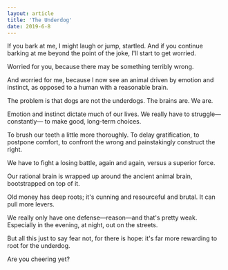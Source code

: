 ```yaml
---
layout: article
title: 'The Underdog'
date: 2019-6-8
---
```


If you bark at me, I might laugh or jump, startled. And if you continue barking at me beyond the point of the joke, I'll start to get worried.

Worried for you, because there may be something terribly wrong.

And worried for me, because I now see an animal driven by emotion and instinct, as opposed to a human with a reasonable brain.

The problem is that dogs are not the underdogs. The brains are. We are.

Emotion and instinct dictate much of our lives. We really have to struggle&mdash;constantly&mdash; to make good, long-term choices.

To brush our teeth a little more thoroughly. To delay gratification, to postpone comfort, to confront the wrong and painstakingly construct the right.

We have to fight a losing battle, again and again, versus a superior force.

Our rational brain is wrapped up around the ancient animal brain, bootstrapped on top of it.

Old money has deep roots; it's cunning and resourceful and brutal. It can pull more levers.

We really only have one defense&mdash;reason&mdash;and that's pretty weak. Especially in the evening, at night, out on the streets.

But all this just to say fear not, for there is hope: it's far more rewarding to root for the underdog.

Are you cheering yet?
